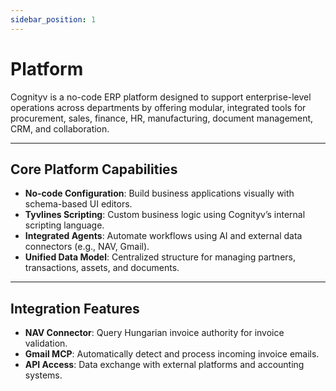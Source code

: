 ```yaml
---
sidebar_position: 1
---
```

# Platform

Cognityv is a no-code ERP platform designed to support enterprise-level operations across departments by offering modular, integrated tools for procurement, sales, finance, HR, manufacturing, document management, CRM, and collaboration.

---

## Core Platform Capabilities

- **No-code Configuration**: Build business applications visually with schema-based UI editors.
- **Tyvlines Scripting**: Custom business logic using Cognityv’s internal scripting language.
- **Integrated Agents**: Automate workflows using AI and external data connectors (e.g., NAV, Gmail).
- **Unified Data Model**: Centralized structure for managing partners, transactions, assets, and documents.

---


## Integration Features

- **NAV Connector**: Query Hungarian invoice authority for invoice validation.
- **Gmail MCP**: Automatically detect and process incoming invoice emails.
- **API Access**: Data exchange with external platforms and accounting systems.

